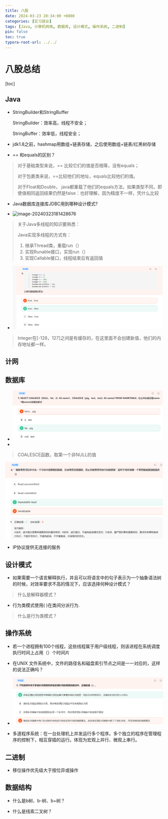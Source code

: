 ```yaml
---
title: 八股
date: 2024-03-23 20:34:00 +0800
categories: [实习就业]
tags: [Java, 计算机网络, 数据库, 设计模式, 操作系统, 二进制]
pin: false
toc: true
typora-root-url: ../../
---
```


# 八股总结

[toc]





## Java

- StringBuilder和StringBuffer

  StringBuilder：效率高，线程不安全；

  StringBuffer：效率低，线程安全；



- jdk1.8之前，hashmap用数组+链表存储，之后使用数组+链表/红黑树存储



- == 和equals的区别？

> 对于基础类型来说，== 比较它们的值是否相等，没有equals；
>
> 对于包裹类来说，==比较他们的地址，equals比较他们的值。
>
> 对于Float和Double， java都重载了他们的equals方法，如果类型不同，即使值相同返回结果仍然是false：也好理解，因为精度不一样，凭什么比较



- Java数据库连接库JDBC用到哪种设计模式?



- ![image-20240323181428676](/farmud.github.io/images/2024-03-23-八股总结/image-20240323181428676.png)

> 关于Java多线程的知识要熟悉：
>
> Java实现多线程的方式有：
>
> 1. 继承Thread类，重载run（）
> 2. 实现Runable接口，实现run（）
> 3. 实现Callable接口，线程结束后有返回值





- ![image-20240323181814499](../images/2024-03-23-八股总结/image-20240323181814499.png)

> Integer在[-128，127]之间是有缓存的，在这里面不会创建新值，他们的内存地址都一样。





## 计网

## 数据库

- ![image-20240323174929101](../images/2024-03-23-八股总结/image-20240323174929101.png)
- 

> COALESCE函数，取第一个非NULL的值



![image-20240323175104677](../images/2024-03-23-八股总结/image-20240323175104677.png)



- IP协议提供无连接的服务





## 设计模式

- 如果需要一个语言解释执行，并且可以将语言中的句子表示为一个抽象语法树的时候，对效率要求不高的情况下，应该选择何种设计模式？

>  什么是解释器模式？



- 行为类模式使用( )在类间分派行为.
>  什么是行为类模式？



## 操作系统

- 若一个进程拥有100个线程，这些线程属于用户级线程，则该进程在系统调度执行时间上占用（）个时间片



- 在UNIX 文件系统中，文件的路径名和磁盘索引节点之间是一一对应的，这样的说法正确吗？



- ![image-20240323173459045](../images/2024-03-23-八股总结/image-20240323173459045.png)



- 多道程序系统：在一台处理机上并发运行多个程序。多个独立的程序在管理程序的控制下，相互穿插的运行。体现为宏观上并行、微观上串行。





## 二进制

- 移位操作优先级大于按位异或操作



## 数据结构

- 什么是b树、b-树、b+树？



- 什么是线索二叉树？

